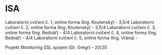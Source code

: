 # ISA

Laboratorní cvičení č. 1, online forma (Ing. Koutenský) - 3,5/4
Laboratorní cvičení č. 2, online forma (Ing. Koutenský) - 3,5/4
Laboratorní cvičení č. 3, online forma (Ing. Bednář) - 4/4
Laboratorní cvičení č. 4, online forma (Ing. Bednář) - 4/4
Laboratorní cvičení č. 5, online forma (Ing. Vrána) - 

Projekt Monitoring SSL spojení (Dr. Grégr) - 20/20
